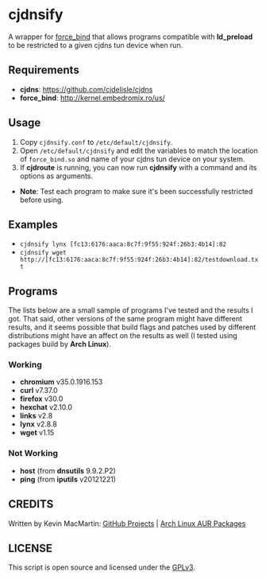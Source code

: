 # cjdnsify #

A wrapper for [force_bind](http://kernel.embedromix.ro/us/) that allows programs compatible with **ld_preload** to be restricted to a given cjdns tun device when run.

## Requirements ##

* **cjdns**: https://github.com/cjdelisle/cjdns
* **force_bind**: http://kernel.embedromix.ro/us/

## Usage ##

1. Copy `cjdnsify.conf` to `/etc/default/cjdnsify`.
2. Open `/etc/default/cjdnsify` and edit the variables to match the location of `force_bind.so` and name of your cjdns tun device on your system.
3. If **cjdroute** is running, you can now run **cjdnsify** with a command and its options as arguments.
  * **Note**: Test each program to make sure it's been successfully restricted before using.

## Examples ##

* `cjdnsify lynx [fc13:6176:aaca:8c7f:9f55:924f:26b3:4b14]:82`
* `cjdnsify wget http://[fc13:6176:aaca:8c7f:9f55:924f:26b3:4b14]:82/testdownload.txt`

## Programs ##

The lists below are a small sample of programs I've tested and the results I got. That said, other versions of the same program might have different results, and it seems possible that build flags and patches used by different distributions might have an affect on the results as well (I tested using packages build by **Arch Linux**).

### Working ###

* **chromium** v35.0.1916.153
* **curl** v7.37.0
* **firefox** v30.0
* **hexchat** v2.10.0
* **links** v2.8
* **lynx** v2.8.8
* **wget** v1.15

### Not Working ###

* **host** (from **dnsutils** 9.9.2.P2)
* **ping** (from **iputils** v20121221)

## CREDITS ##

Written by Kevin MacMartin: [GitHub Projects](https://github.com/prurigro?tab=repositories) | [Arch Linux AUR Packages](https://aur.archlinux.org/packages/?SeB=m&K=prurigro)

## LICENSE ##

This script is open source and licensed under the [GPLv3](http://www.gnu.org/copyleft/gpl.html).
